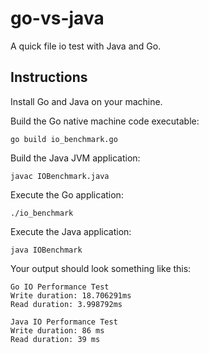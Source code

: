# go-vs-java
A quick file io test with Java and Go.

## Instructions

Install Go and Java on your machine.

Build the Go native machine code executable:
```
go build io_benchmark.go
```

Build the Java JVM application:
```
javac IOBenchmark.java
```

Execute the Go application:
```
./io_benchmark
```

Execute the Java application:
```
java IOBenchmark
```

Your output should look something like this:
```
Go IO Performance Test
Write duration: 18.706291ms
Read duration: 3.998792ms

Java IO Performance Test
Write duration: 86 ms
Read duration: 39 ms
```